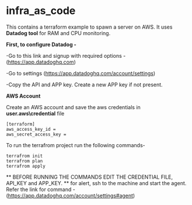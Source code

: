 # infra_as_code

This contains a terraform example to spawn a server on AWS. It uses **Datadog tool** for RAM and CPU monitoring.

**First, to configure Datadog -** 

-Go to this link and signup with required options - (https://app.datadoghq.com)

-Go to settings (https://app.datadoghq.com/account/settings)

-Copy the API and APP key. Create a new APP key if not present.

**AWS Account**

Create an AWS account and save the aws credentials in **user\.aws\credential** file

```
[terraform]
aws_access_key_id = 
aws_secret_access_key = 
```

To run the terrafrom project run the following commands-

```
terrafrom init
terrafrom plan
terrafrom apply
```
** BEFORE RUNNING THE COMMANDS EDIT THE CREDENTIAL FILE, API_KEY and APP_KEY. **
for alert, ssh to the machine and start the agent. Refer the link for command - (https://app.datadoghq.com/account/settings#agent)
